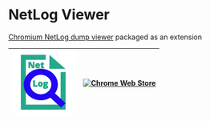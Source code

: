# NetLog Viewer

[Chromium NetLog dump viewer](https://chromium.googlesource.com/catapult/+/master/netlog_viewer/) packaged as an extension

![NetLog](/extension/images/icon-128.png) | [![Chrome Web Store](https://storage.googleapis.com/chrome-gcs-uploader.appspot.com/image/WlD8wC6g8khYWPJUsQceQkhXSlv1/iNEddTyWiMfLSwFD6qGq.png)](https://chrome.google.com/webstore/detail/chromium-netlog-dump-view/hfnehammfofphmomkllapngelnabmcho?hl=en)
------------ | -------------
